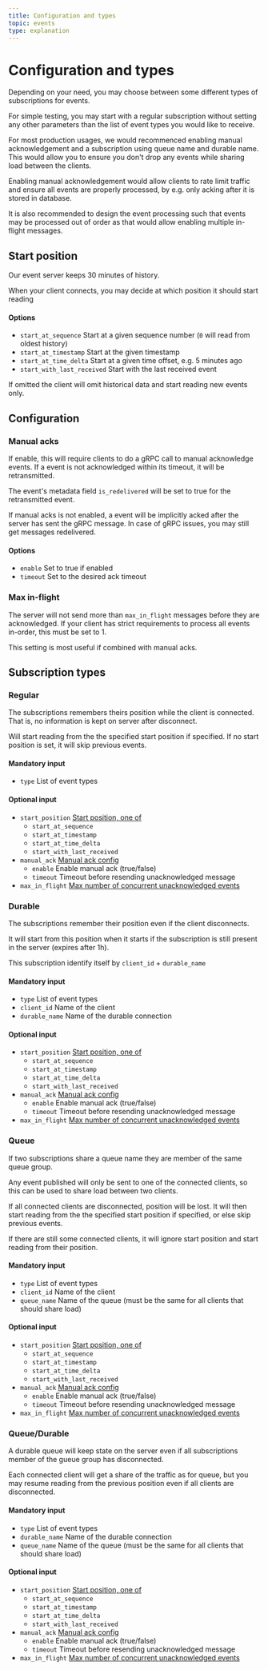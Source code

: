 ```yaml
---
title: Configuration and types
topic: events
type: explanation
---
```


# Configuration and types

Depending on your need, you may choose between some different types of subscriptions for events.

For simple testing, you may start with a regular subscription without setting any other parameters than the list of
event types you would like to receive.

For most production usages, we would recommenced enabling manual acknowledgement and a subscription using queue name
and durable name. This would allow you to ensure you don't drop any events while sharing load between the clients.

Enabling manual acknowledgement would allow clients to rate limit traffic and ensure all events are properly processed,
by e.g. only acking after it is stored in database.

It is also recommended to design the event processing such that events may be processed out of order as that would allow
enabling multiple in-flight messages.

## Start position
Our event server keeps 30 minutes of history.

When your client connects, you may decide at which position it should start reading

#### Options
- `start_at_sequence` Start at a given sequence number (`0` will read from oldest history)
- `start_at_timestamp` Start at the given timestamp
- `start_at_time_delta` Start at a given time offset, e.g. 5 minutes ago
- `start_with_last_received` Start with the last received event

If omitted the client will omit historical data and start reading new events only.

## Configuration

### Manual acks
If enable, this will require clients to do a gRPC call to manual acknowledge events. If a event is not acknowledged
within its timeout, it will be retransmitted.

The event's metadata field `is_redelivered` will be set to true for the retransmitted event.

If manual acks is not enabled, a event will be implicitly acked after the server has sent the gRPC message.
In case of gRPC issues, you may still get messages redelivered.

#### Options
- `enable` Set to true if enabled
- `timeout` Set to the desired ack timeout

### Max in-flight
The server will not send more than `max_in_flight` messages before they are acknowledged.
If your client has strict requirements to process all events in-order, this must be set to 1.

This setting is most useful if combined with manual acks.

## Subscription types

### Regular
The subscriptions remembers theirs position while the client is connected. That is, no information is kept on server
after disconnect.

Will start reading from the the specified start position if specified.
If no start position is set, it will skip previous events.

#### Mandatory input
- `type` List of event types

#### Optional input
- `start_position` [Start position, one of](#start-position)
  - `start_at_sequence`
  - `start_at_timestamp`
  - `start_at_time_delta`
  - `start_with_last_received`
- `manual_ack` [Manual ack config](#manual-acks)
  - `enable` Enable manual ack (true/false)
  - `timeout` Timeout before resending unacknowledged message
- `max_in_flight` [Max number of concurrent unacknowledged events](#max-in-flight)


### Durable
The subscriptions remember their position even if the client disconnects.

It will start from this position when it starts if the subscription is still present in the server (expires after 1h).

This subscription identify itself by `client_id` + `durable_name`

#### Mandatory input
- `type` List of event types
- `client_id` Name of the client
- `durable_name` Name of the durable connection

#### Optional input
- `start_position` [Start position, one of](#start-position)
  - `start_at_sequence`
  - `start_at_timestamp`
  - `start_at_time_delta`
  - `start_with_last_received`
- `manual_ack` [Manual ack config](#manual-acks)
  - `enable` Enable manual ack (true/false)
  - `timeout` Timeout before resending unacknowledged message
- `max_in_flight` [Max number of concurrent unacknowledged events](#max-in-flight)

### Queue
If two subscriptions share a queue name they are member of the same queue group.

Any event published will only be sent to one of the connected clients, so this can be used to share load between
two clients.

If all connected clients are disconnected, position will be lost.
It will then start reading from the the specified start position if specified, or else skip previous events.

If there are still some connected clients, it will ignore start position and start reading from their position.

#### Mandatory input
- `type` List of event types
- `client_id` Name of the client
- `queue_name` Name of the queue (must be the same for all clients that should share load)

#### Optional input
- `start_position` [Start position, one of](#start-position)
  - `start_at_sequence`
  - `start_at_timestamp`
  - `start_at_time_delta`
  - `start_with_last_received`
- `manual_ack` [Manual ack config](#manual-acks)
  - `enable` Enable manual ack (true/false)
  - `timeout` Timeout before resending unacknowledged message
- `max_in_flight` [Max number of concurrent unacknowledged events](#max-in-flight)

### Queue/Durable
A durable queue will keep state on the server even if all subscriptions member of the gueue group has
disconnected.

Each connected client will get a share of the traffic as for queue, but you may resume reading from
the previous position even if all clients are disconnected.

#### Mandatory input
- `type` List of event types
- `durable_name` Name of the durable connection
- `queue_name` Name of the queue (must be the same for all clients that should share load)

#### Optional input
- `start_position` [Start position, one of](#start-position)
  - `start_at_sequence`
  - `start_at_timestamp`
  - `start_at_time_delta`
  - `start_with_last_received`
- `manual_ack` [Manual ack config](#manual-acks)
  - `enable` Enable manual ack (true/false)
  - `timeout` Timeout before resending unacknowledged message
- `max_in_flight` [Max number of concurrent unacknowledged events](#max-in-flight)
